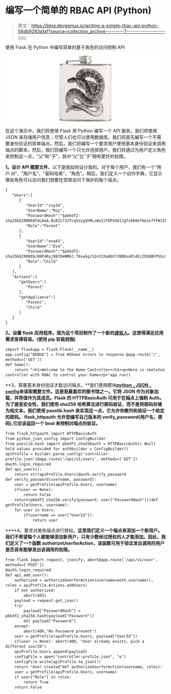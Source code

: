 # 编写一个简单的 RBAC API (Python)

> 原文：<https://blog.devgenius.io/writing-a-simple-rbac-api-python-56db9283a1af?source=collection_archive---------7----------------------->

使用 Flask 在 Python 中编写简单的基于角色的访问控制 API

![](img/063b3fd89361ede734cd9bb0110599de.png)

在这个演示中，我们将使用 Flask 用 Python 编写一个 API 服务。我们将使用 JSON 来存储用户信息；尽管人们也可以使用数据库。我们将首先编写一个不需要身份验证的简单端点。然后，我们将编写一个要求用户使用基本身份验证来调用端点的脚本。然后，我们将编写一个只允许选择用户。我们将通过为用户定义角色来控制这一点，“父”和“子”，其中“父”比“子”拥有更好的权限。

**1。设计 API 概要文件**。以下是我如何设计我的。对于每个用户，我们有一个“用户 Id”、“用户名”、“密码哈希”、“角色”。稍后，我们定义一个动作字典，它显示哪些角色可以访问我们想要在受限访问下保护的每个端点。

```
{
   "Users":[
      {
         "UserId":"roy34",
         "UserName":"Roy",
         "PasswordHash":"$pbkdf2-sha256$29000$FALAeA.BsBZi7J2Tcq5Vyg$hMLsWa1lFOPVd4IJgTz6Ddef6b1n7YFWJIE5LP/I/wY",
         "Role":"Parent"
      },
      {
         "UserId":"eva41",
         "UserName":"Eva",
         "PasswordHash":"$pbkdf2-sha256$29000$/H8P4Ryj9B7DmNM6J.T8vw$grSInYIXaAOX7JN9DxoMidEjIDSDBFPSScmfNv5mUcE",
         "Role":"Child"
      }
   ],
   "Actions":{
      "getUsers":[
         "Parent"
      ],
      "getAppliance":[
         "Parent",
         "Child"
      ]
   }
}
```

**2。设置 flask 应用程序。我为这个项目制作了一个新的[虚拟人](https://docs.python.org/3/tutorial/venv.html)。这使得满足应用需求变得容易。(使用 pip 安装烧瓶)**

```
import flaskapp = flask.Flask(__name__)
app.config["DEBUG"] = True #Shows errors in response.@app.route('/', methods=['GET'])
def home():
    return "<h1>Welcome to the Home Controller</h1><p>Here is skeleton controller with RBAC to control your home</p>"app.run()
```

**3。需要基本身份验证才能访问端点。**我们使用模块[**python _ JSON _ config**](https://pypi.org/project/python-json-config/)**来读取概要文件。这是我最喜欢的图书馆之一。它将 JSON 作为对象加载，并将值作为其成员。Flask 的 HTTPBasicAuth 可用于在端点上强制 Auth。为了提高安全性，我们使用 sha256 哈希算法进行密码验证，而不是将密码存储为纯文本。我们使用 **passlib.hash** 来实现这一点，它允许你散列和验证一个给定的密码。 **flask_httpauth** 允许您编写自己版本的 verify_password(用户名，密码),它应该返回一个 bool 来控制对端点的验证。**

```
from flask_httpauth import HTTPBasicAuth
from python_json_config import ConfigBuilder
from passlib.hash import pbkdf2_sha256auth = HTTPBasicAuth() #will hold values provided for authbuilder = ConfigBuilder()
apiProfile = builder.parse_config('controller-profile.json')@app.route('/api/v1/users', methods=['GET'])
@auth.login_required
def api_users():
    return str(apiProfile.Users)@auth.verify_password
def verify_password(username, password):
    user = getProfile(apiProfile.Users, username)
    if(user == None):
        return False
    return(pbkdf2_sha256.verify(password, user["PasswordHash"]))def getProfile(Users, username):
    for user in Users:
        if(username == user["UserId"]):
            return user
```

****4。要求对某些端点进行授权。**这里我们定义一个端点来添加一个新用户。我们不希望每个人都能够添加新用户，只有少数经过授权的人才能添加。因此，我们定义了一个函数 authorizeUserforAction，该函数可用于验证发出调用的用户是否具有能够发出该调用的权限。**

```
from flask import request, jsonify, abort@app.route('/api/v1/user', methods=['POST'])
@auth.login_required
def api_add_user():
    authorized = authorizeUserforAction(username=auth.username(), roles = apiProfile.Actions.addUsers)
    if not authorized:
        abort(403)
    payload = request.get_json()
    try:
        payload["PasswordHash"] = pbkdf2_sha256.hash(payload["Password"])
        del payload["Password"]
    except:
        abort(400,"No Password present")
    user = getProfile(apiProfile.Users, payload["UserId"])
    if(user != None): abort(400, "User already exists, pick a different userID")
    apiProfile.Users.append(payload)
    configFile = open("controller-profile.json", "w")
    configFile.write(apiProfile.to_json())
    return "User created"def authorizeUserforAction(username, roles):
    user = getProfile(apiProfile.Users, username)
    if user["Role"] in roles:
        return True
    return False
```